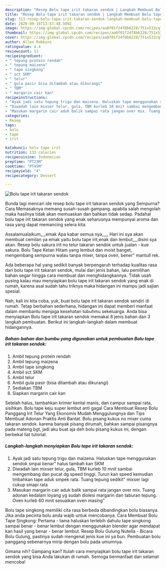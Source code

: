 ```yaml
---
description: "Resep Bolu tape irit takaran sendok | Langkah Membuat Bolu tape irit takaran sendok Yang Bikin Ngiler"
title: "Resep Bolu tape irit takaran sendok | Langkah Membuat Bolu tape irit takaran sendok Yang Bikin Ngiler"
slug: 313-resep-bolu-tape-irit-takaran-sendok-langkah-membuat-bolu-tape-irit-takaran-sendok-yang-bikin-ngiler
date: 2020-09-16T13:57:48.509Z
image: https://img-global.cpcdn.com/recipes/aa8f01f24f8b6228/751x532cq70/bolu-tape-irit-takaran-sendok-foto-resep-utama.jpg
thumbnail: https://img-global.cpcdn.com/recipes/aa8f01f24f8b6228/751x532cq70/bolu-tape-irit-takaran-sendok-foto-resep-utama.jpg
cover: https://img-global.cpcdn.com/recipes/aa8f01f24f8b6228/751x532cq70/bolu-tape-irit-takaran-sendok-foto-resep-utama.jpg
author: Allen Robbins
ratingvalue: 4.4
reviewcount: 11
recipeingredient:
- " tepung protein rendah"
- " tepung maizena"
- " tape singkong"
- " sct SKM"
- " telur"
- " gula pasir bisa ditambah atau dikurangi"
- " TBM"
- " margarin cair kan"
recipeinstructions:
- "Ayak jadi satu tepung trigu dan maizena. Haluskan tape menggunakan sendok smpai benar&#34; halus tambah kan SKM"
- "Diwadah lain mixser telur, gula, TBM kurleb 10 mnit sambai mengembang dan pucat dg speed tinggi. Turun kan speed kemudian tmbahkan tape aduk smpek rata. Tuang tepung sedikit&#34; mixser lagi cukup smapi rata"
- "Masukan margarin cair aduk balik sampai rata jangan over mix. Tuang adonan kedalam loyang yg sudah diolesi margarin dan taburan tepung. Oven kurleb 60 mnit sesuaikan oven masing&#34;"
categories:
- Resep
tags:
- bolu
- tape
- irit

katakunci: bolu tape irit 
nutrition: 133 calories
recipecuisine: Indonesian
preptime: "PT23M"
cooktime: "PT45M"
recipeyield: "4"
recipecategory: Dessert

---
```



![Bolu tape irit takaran sendok](https://img-global.cpcdn.com/recipes/aa8f01f24f8b6228/751x532cq70/bolu-tape-irit-takaran-sendok-foto-resep-utama.jpg)

Bunda lagi mencari ide resep bolu tape irit takaran sendok yang Sempurna? Cara Memasaknya memang susah-susah gampang. apabila salah mengolah maka hasilnya tidak akan memuaskan dan bahkan tidak sedap. Padahal bolu tape irit takaran sendok yang enak seharusnya mempunyai aroma dan rasa yang dapat memancing selera kita.

Assalamualaikum,,,,emak Apa kabar semua nya,,,,, Hari ini sya akan membuat cemilan ya emak yaitu bolu tape irit,enak dan lembut,,,,disini sya akan. Resep bolu sakura irit no telur takaran sendok untuk jualan - kue sakura. Bolu Tape Ketan Hitam yang lembut dan moist banget, mengembang sempurna walau tanpa mixer, tanpa oven, bener&#34; mantull rek.

Ada beberapa hal yang sedikit banyak berpengaruh terhadap kualitas rasa dari bolu tape irit takaran sendok, mulai dari jenis bahan, lalu pemilihan bahan segar hingga cara membuat dan menghidangkannya. Tidak usah pusing kalau mau menyiapkan bolu tape irit takaran sendok yang enak di rumah, karena asal sudah tahu triknya maka hidangan ini mampu jadi sajian spesial.


Nah, kali ini kita coba, yuk, buat bolu tape irit takaran sendok sendiri di rumah. Tetap berbahan sederhana, hidangan ini dapat memberi manfaat dalam membantu menjaga kesehatan tubuhmu sekeluarga. Anda bisa menyiapkan Bolu tape irit takaran sendok memakai 8 jenis bahan dan 3 langkah pembuatan. Berikut ini langkah-langkah dalam membuat hidangannya.

<!--inarticleads1-->

##### Bahan-bahan dan bumbu yang digunakan untuk pembuatan Bolu tape irit takaran sendok:

1. Ambil  tepung protein rendah
1. Ambil  tepung maizena
1. Ambil  tape singkong
1. Ambil  sct SKM
1. Ambil  telur
1. Ambil  gula pasir (bisa ditambah atau dikurangi)
1. Sediakan  TBM
1. Siapkan  margarin cair kan


Setelah halus, tambahkan krimer kental manis, dan campur sampai rata, sisihkan. Bolu tape keju super lembut anti gagal Cara Membuat Resep Bolu Panggang Irit Telur Yang Ekonomis Mudah Menggulungnya dan Tips Membuat Adonan Praktis Anti Bantat. Bolu pisang kukus no mixer cuma takaran sendok. karena banyak pisang dirumah, bahkan sampai pisangnya pada mateng bgt, jadi aku buat aja deh bolu pisang kukus ini, dengan berbekal liat tutorial. 

<!--inarticleads2-->

##### Langkah-langkah menyiapkan Bolu tape irit takaran sendok:

1. Ayak jadi satu tepung trigu dan maizena. Haluskan tape menggunakan sendok smpai benar&#34; halus tambah kan SKM
1. Diwadah lain mixser telur, gula, TBM kurleb 10 mnit sambai mengembang dan pucat dg speed tinggi. Turun kan speed kemudian tmbahkan tape aduk smpek rata. Tuang tepung sedikit&#34; mixser lagi cukup smapi rata
1. Masukan margarin cair aduk balik sampai rata jangan over mix. Tuang adonan kedalam loyang yg sudah diolesi margarin dan taburan tepung. Oven kurleb 60 mnit sesuaikan oven masing&#34;


Bolu tape singkong memiliki cita rasa berbeda dibandingkan bolu biasanya. Jika anda pecinta bolu anda wajib untuk mencobanya. Cara Membuat Bolu Tape Singkong: Pertama - tama haluskan terlebih dahulu tape singkong sampai benar - benar lembut dengan menggunakan blender agar mendapat kan hasil yang benar - benar lembut. Resep Bolu Gulung Nutella - Bicara Bolu Gulung, pastinya sudah mengenal jenis kue ini ya bun. Pembuatan bolu panggang sebenarnya mirip dengan bolu pada umumnya. 

Gimana nih? Gampang kan? Itulah cara menyiapkan bolu tape irit takaran sendok yang bisa Anda lakukan di rumah. Semoga bermanfaat dan selamat mencoba!
